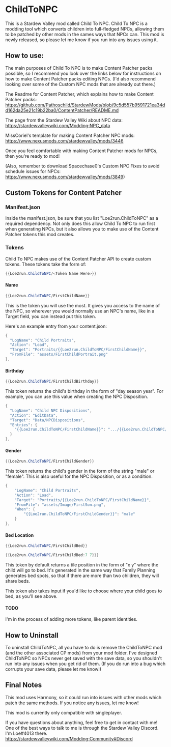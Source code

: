 # ChildToNPC
This is a Stardew Valley mod called Child To NPC. Child To NPC is a modding tool which converts children into full-fledged NPCs, allowing them to be patched by other mods in the sames ways that NPCs can. This mod is newly released, so please let me know if you run into any issues using it.

## How to use:

The main purposes of Child To NPC is to make Content Patcher packs possible, so I recommend you look over the links below for instructions on how to make Content Patcher packs editing NPCs. (I'd also recommend looking over some of the Custom NPC mods that are already out there.)

The Readme for Content Patcher, which explains how to make Content Patcher packs:
https://github.com/Pathoschild/StardewMods/blob/9c5d557b9591721ea34dd162da25e21c19b22ba0/ContentPatcher/README.md

The page from the Stardew Valley Wiki about NPC data:
https://stardewvalleywiki.com/Modding:NPC_data

MissCoriel's template for making Content Patcher NPC mods:
https://www.nexusmods.com/stardewvalley/mods/3446

Once you feel comfortable with making Content Patcher mods for NPCs, then you're ready to mod!

(Also, remember to download Spacechase0's Custom NPC Fixes to avoid schedule issues for NPCs: 
https://www.nexusmods.com/stardewvalley/mods/3849)

## Custom Tokens for Content Patcher
### Manifest.json
Inside the manifest.json, be sure that you list "Loe2run.ChildToNPC" as a required dependency. Not only does this allow Child To NPC to run first when generating NPCs, but it also allows you to make use of the Content Patcher tokens this mod creates.

### Tokens
Child To NPC makes use of the Content Patcher API to create custom tokens. These tokens take the form of:
```cs
{{Loe2run.ChildToNPC/<Token Name Here>}}
```

#### Name
```cs
{{Loe2run.ChildToNPC/FirstChildName}}
```
This is the token you will use the most. It gives you access to the name of the NPC, so wherever you would normally use an NPC's name, like in a Target field, you can instead put this token.

Here's an example entry from your content.json:
```cs
{
  "LogName": "Child Portraits",
  "Action": "Load",
  "Target": "Portraits/{{Loe2run.ChildToNPC/FirstChildName}}",
  "FromFile": "assets/FirstChildPortrait.png"
},
```
#### Birthday
```cs
{{Loe2run.ChildToNPC/FirstChildBirthday}}
```
This token returns the child's birthday in the form of "day season year". For example, you can use this value when creating the NPC Disposition.

```cs
{
  "LogName": "Child NPC Dispositions",
  "Action": "EditData",
  "Target": "Data/NPCDispositions",
  "Entries": {
    "{{Loe2run.ChildToNPC/FirstChildName}}": ".../{{Loe2run.ChildToNPC/FirstChildBirthday}}/..."
  }
},
```

#### Gender
```cs
{{Loe2run.ChildToNPC/FirstChildGender}}
```
This token returns the child's gender in the form of the string "male" or "female". This is also useful for the NPC Disposition, or as a condition.
```cs
{
    "LogName": "Child Portraits",
    "Action": "Load",
    "Target": "Portraits/{{Loe2run.ChildToNPC/FirstChildName}}",
    "FromFile": "assets/Image/FirstSon.png",
    "When": {
        "{{Loe2run.ChildToNPC/FirstChildGender}}": "male"
    }
},
```

#### Bed Location
```cs
{{Loe2run.ChildToNPC/FirstChildBed}}
```
```cs
{{Loe2run.ChildToNPC/FirstChildBed:7 7}}}
```
This token by default returns a tile position in the form of "x y" where the child will go to bed. It's generated in the same way that Family Planning generates bed spots, so that if there are more than two children, they will share beds. 

This token also takes input if you'd like to choose where your child goes to bed, as you'll see above.

#### TODO
I'm in the process of adding more tokens, like parent identities.

## How to Uninstall
To uninstall ChildToNPC, all you have to do is remove the ChildToNPC mod (and the other associated CP mods) from your mod folder. I've designed ChildToNPC so NPCs never get saved with the save data, so you shouldn't run into any issues when you get rid of them.
(If you do run into a bug which corrupts your save data, please let me know!)

## Final Notes
This mod uses Harmony, so it could run into issues with other mods which patch the same methods. If you notice any issues, let me know!

This mod is currently only compatible with singleplayer.

If you have questions about anything, feel free to get in contact with me! One of the best ways to talk to me is through the Stardew Valley Discord. I'm Loe#4013 there. https://stardewvalleywiki.com/Modding:Community#Discord
